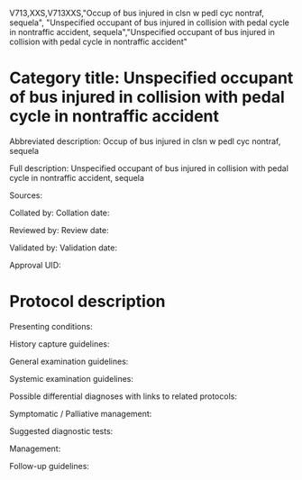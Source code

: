 V713,XXS,V713XXS,"Occup of bus injured in clsn w pedl cyc nontraf, sequela", "Unspecified occupant of bus injured in collision with pedal cycle in nontraffic accident, sequela","Unspecified occupant of bus injured in collision with pedal cycle in nontraffic accident"
# Category title: Unspecified occupant of bus injured in collision with pedal cycle in nontraffic accident

Abbreviated description: Occup of bus injured in clsn w pedl cyc nontraf, sequela

Full description: Unspecified occupant of bus injured in collision with pedal cycle in nontraffic accident, sequela

Sources:

Collated by:
Collation date:

Reviewed by:
Review date:

Validated by:
Validation date:

Approval UID:

# Protocol description

Presenting conditions:

History capture guidelines:

General examination guidelines:

Systemic examination guidelines:

Possible differential diagnoses with links to related protocols:

Symptomatic / Palliative management:

Suggested diagnostic tests:

Management:

Follow-up guidelines:
